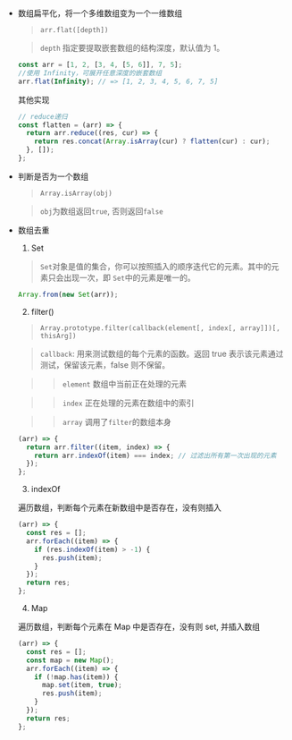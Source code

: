 - 数组扁平化，将一个多维数组变为一个一维数组

  > `arr.flat([depth])`

  > `depth` 指定要提取嵌套数组的结构深度，默认值为 1。

  ```js
  const arr = [1, 2, [3, 4, [5, 6]], 7, 5];
  //使用 Infinity，可展开任意深度的嵌套数组
  arr.flat(Infinity); // => [1, 2, 3, 4, 5, 6, 7, 5]
  ```

  其他实现

  ```js
  // reduce递归
  const flatten = (arr) => {
    return arr.reduce((res, cur) => {
      return res.concat(Array.isArray(cur) ? flatten(cur) : cur);
    }, []);
  };
  ```

- 判断是否为一个数组

  > `Array.isArray(obj)`

  > `obj`为数组返回`true`, 否则返回`false`

- 数组去重

  1. Set

  > `Set`对象是值的集合，你可以按照插入的顺序迭代它的元素。其中的元素只会出现一次，即 `Set`中的元素是唯一的。

  ```js
  Array.from(new Set(arr));
  ```

  2. filter()

  > `Array.prototype.filter(callback(element[, index[, array]])[, thisArg])`

  > `callback`: 用来测试数组的每个元素的函数。返回 true 表示该元素通过测试，保留该元素，false 则不保留。

  > > `element` 数组中当前正在处理的元素

  > > `index` 正在处理的元素在数组中的索引

  > > `array` 调用了`filter`的数组本身

  ```js
  (arr) => {
    return arr.filter((item, index) => {
      return arr.indexOf(item) === index; // 过滤出所有第一次出现的元素
    });
  };
  ```

  3. indexOf

  遍历数组，判断每个元素在新数组中是否存在，没有则插入

  ```js
  (arr) => {
    const res = [];
    arr.forEach((item) => {
      if (res.indexOf(item) > -1) {
        res.push(item);
      }
    });
    return res;
  };
  ```

  4. Map

  遍历数组，判断每个元素在 Map 中是否存在，没有则 set, 并插入数组

  ```js
  (arr) => {
    const res = [];
    const map = new Map();
    arr.forEach((item) => {
      if (!map.has(item)) {
        map.set(item, true);
        res.push(item);
      }
    });
    return res;
  };
  ```
